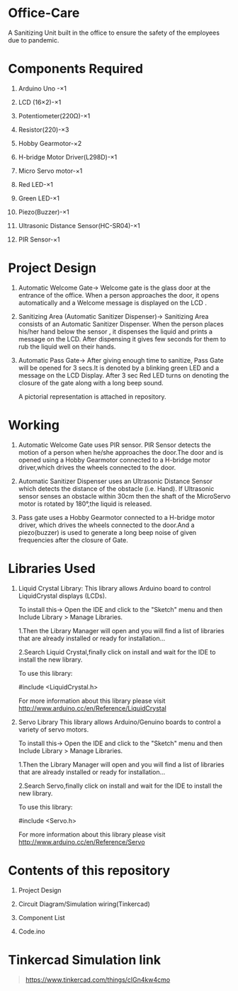 # Office-Care
A Sanitizing Unit built in the office to ensure the safety of the employees due to pandemic.
# Components Required
   1. Arduino Uno -×1
   
   2. LCD (16×2)-×1
   
   3. Potentiometer(220Ω)-×1
   
   4. Resistor(220)-×3
   
   5. Hobby Gearmotor-×2
   
   6. H-bridge Motor Driver(L298D)-×1
   
   7. Micro Servo motor-×1
   
   8. Red LED-×1
   
   9. Green LED-×1
   
  10. Piezo(Buzzer)-×1
  
  11. Ultrasonic Distance Sensor(HC-SR04)-×1 
  
  12. PIR Sensor-×1

#  Project Design

1.	Automatic Welcome Gate->
         Welcome gate is the glass door at the entrance of the office. When a person approaches the door, it opens automatically and a  Welcome message is displayed on the LCD . 
2.	Sanitizing Area (Automatic Sanitizer Dispenser)->
         Sanitizing Area consists of an Automatic Sanitizer Dispenser. When the person places his/her hand below the sensor , it dispenses the liquid and prints a                        message on the LCD. After dispensing it gives few seconds for them to rub the liquid well on their hands. 
3.	Automatic Pass Gate->
         After giving enough time to sanitize, Pass Gate will be opened for 3 secs.It is denoted by a blinking green LED and a message on the LCD Display. After 3 sec Red                LED turns on denoting the closure of the gate along with a long beep sound.

      A pictorial representation is attached in repository.
#  Working
  1.  Automatic Welcome Gate uses PIR sensor. PIR Sensor detects the motion of a person when he/she approaches the door.The door and is opened using a Hobby Gearmotor connected       to a H-bridge motor driver,which drives the wheels connected to the door.
  
  2.  Automatic Sanitizer Dispenser uses an Ultrasonic Distance Sensor which detects the distance of the obstacle (i.e. Hand). If Ultrasonic sensor senses an obstacle within           30cm then the shaft of the MicroServo motor is rotated by 180°,the liquid is released.
  
  3.  Pass gate uses a Hobby Gearmotor connected to a H-bridge motor driver, which drives the wheels connected to the door.And a piezo(buzzer) is used to generate a long beep         noise of given frequencies after the closure of Gate.
# Libraries Used
  1) Liquid Crystal Library:
     This library allows Arduino board to control LiquidCrystal displays (LCDs).
     
     To install this->
     Open the IDE and click to the "Sketch" menu and then Include Library > Manage Libraries.
     
        1.Then the Library Manager will open and you will find a list of libraries that are already installed or ready for installation...
	
        2.Search Liquid Crystal,finally click on install and wait for the IDE to install the new library.
	
      To use this library:
    
        #include <LiquidCrystal.h>
       
     For more information about this library please visit http://www.arduino.cc/en/Reference/LiquidCrystal
   2) Servo Library
      This library allows Arduino/Genuino boards to control a variety of servo motors.
      
      To install this->
      Open the IDE and click to the "Sketch" menu and then Include Library > Manage Libraries.
     
        1.Then the Library Manager will open and you will find a list of libraries that are already installed or ready for installation...
	
        2.Search Servo,finally click on install and wait for the IDE to install the new library.
	
       To use this library:
        
	  #include <Servo.h>
	  
       For more information about this library please visit http://www.arduino.cc/en/Reference/Servo
       
      
#  Contents of this repository
1. Project Design 

2. Circuit Diagram/Simulation wiring(Tinkercad)

3. Component List

4. Code.ino

# Tinkercad Simulation link
   > https://www.tinkercad.com/things/cIGn4kw4cmo

 

	       
